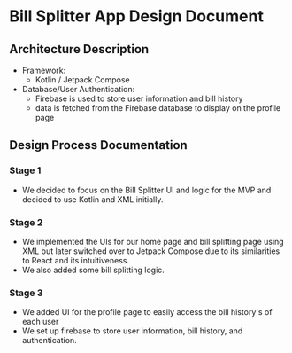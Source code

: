 # Bill Splitter App Design Document

## Architecture Description
- Framework:
  - Kotlin / Jetpack Compose
- Database/User Authentication:
  - Firebase is used to store user information and bill history
  - data is fetched from the Firebase database to display on the profile page

## Design Process Documentation
### Stage 1
- We decided to focus on the Bill Splitter UI and logic for the MVP and decided to use Kotlin and XML initially. 
### Stage 2
- We implemented the UIs for our home page and bill splitting page using XML but later switched over to Jetpack Compose due to its similarities to React and its intuitiveness. 
- We also added some bill splitting logic.
### Stage 3
- We added UI for the profile page to easily access the bill history's of each user
- We set up firebase to store user information, bill history, and authentication.
